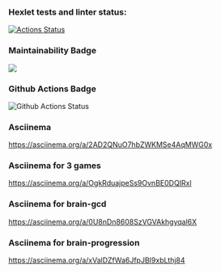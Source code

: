 ### Hexlet tests and linter status:
[![Actions Status](https://github.com/ValentinaFediakova/frontend-project-lvl1/workflows/hexlet-check/badge.svg)](https://github.com/ValentinaFediakova/frontend-project-lvl1/actions)

### Maintainability Badge
<a href="https://codeclimate.com/github/codeclimate/codeclimate/maintainability"><img src="https://api.codeclimate.com/v1/badges/a99a88d28ad37a79dbf6/maintainability" /></a>

### Github Actions Badge
![Github Actions Status](https://github.com/ValentinaFediakova/frontend-project-lvl1/actions/workflows/hexlet-check.yml/badge.svg)

### Asciinema
https://asciinema.org/a/2AD2QNuO7hbZWKMSe4AqMWG0x

### Asciinema for 3 games
https://asciinema.org/a/OgkRduajpeSs9OvnBE0DQIRxl

### Asciinema for brain-gcd
https://asciinema.org/a/0U8nDn8608SzVGVAkhgyqal6X

### Asciinema for brain-progression
https://asciinema.org/a/xValDZfWa6JfpJBI9xbLthj84